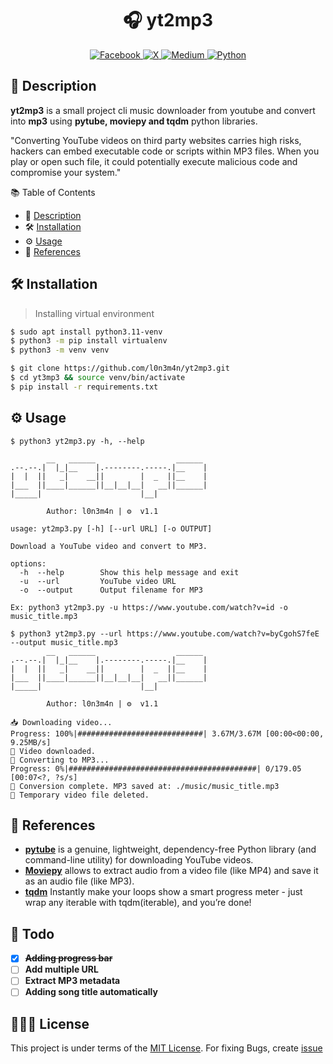 <h1 align="center">
  🎧 yt2mp3    
</h2>

<p align="center">
    <a href="https://www.facebook.com/l0n3m4n">
        <img src="https://img.shields.io/badge/Facebook-%231877F2.svg?style=for-the-badge&logo=Facebook&logoColor=white" alt="Facebook">
    </a>
      <a href="https://www.twitter.com/l0n3m4n">
        <img src="https://img.shields.io/badge/Twitter-%23000000.svg?style=for-the-badge&logo=X&logoColor=white" alt="X">
    </a>
    <a href="https://medium.com/@l0n3m4n">
        <img src="https://img.shields.io/badge/Medium-12100E?style=for-the-badge&logo=medium&logoColor=white" alt="Medium">
    </a>
    <a href="https://www.python.org/">
    <img src="https://img.shields.io/badge/python-3670A0?style=for-the-badge&logo=python&logoColor=ffdd54" alt="Python">
    </a>
</p>

## 📜 Description  
**yt2mp3** is a small project cli music downloader from youtube and convert into **mp3** using **pytube, moviepy and tqdm** python libraries.

"Converting YouTube videos on third party websites carries high risks, hackers can embed executable code or scripts within MP3 files. When you play or open such file, it could potentially execute malicious code and compromise your system."

 
📚 Table of Contents
- 📜 [Description](#-description)
- 🛠️ [Installation](#-installation)
- ⚙️ [Usage](#-usage)
- 💁 [References](#-references)
 

## 🛠️ Installation 
> Installing virtual environment
```bash
$ sudo apt install python3.11-venv
$ python3 -m pip install virtualenv 
$ python3 -m venv venv 
```

```bash
$ git clone https://github.com/l0n3m4n/yt2mp3.git
$ cd yt3mp3 && source venv/bin/activate
$ pip install -r requirements.txt
```
## ⚙️ Usage 
```shell
$ python3 yt2mp3.py -h, --help

        __   ______                  ______ 
.--.--.|  |_|__    |.--------.-----.|__    |
|  |  ||   _|    __||        |  _  ||__    |
|___  ||____|______||__|__|__|   __||______|
|_____|                      |__|           
                                                                         
        Author: l0n3m4n | ⚙️  v1.1 

usage: yt2mp3.py [-h] [--url URL] [-o OUTPUT]

Download a YouTube video and convert to MP3.

options:
  -h  --help        Show this help message and exit
  -u  --url         YouTube video URL
  -o  --output      Output filename for MP3

Ex: python3 yt2mp3.py -u https://www.youtube.com/watch?v=id -o music_title.mp3
```

```shell
$ python3 yt2mp3.py --url https://www.youtube.com/watch?v=byCgohS7feE --output music_title.mp3
        __   ______                  ______ 
.--.--.|  |_|__    |.--------.-----.|__    |
|  |  ||   _|    __||        |  _  ||__    |
|___  ||____|______||__|__|__|   __||______|
|_____|                      |__|           
                                                                         
        Author: l0n3m4n | ⚙️  v1.1 

📥 Downloading video...
Progress: 100%|############################| 3.67M/3.67M [00:00<00:00, 9.25MB/s]
💾 Video downloaded.
🎵 Converting to MP3...
Progress: 0%|##########################################| 0/179.05 [00:07<?, ?s/s]
💽 Conversion complete. MP3 saved at: ./music/music_title.mp3                                                                               
🚮 Temporary video file deleted.
```
## 💁 References
- [**pytube**](https://pypi.org/project/pytube/) is a genuine, lightweight, dependency-free Python library (and command-line utility) for downloading YouTube videos.
- [**Moviepy**](https://pypi.org/project/moviepy/) allows to extract audio from a video file (like MP4) and save it as an audio file (like MP3).
- [**tqdm**](https://pypi.org/project/tqdm/) Instantly make your loops show a smart progress meter - just wrap any iterable with tqdm(iterable), and you’re done!

## 📝 Todo
- [x] **~~Adding progress bar~~**
- [ ] **Add multiple URL**
- [ ] **Extract MP3 metadata**
- [ ] **Adding song title automatically**

## 👨🏾‍⚖️ License
This project is under terms of the [MIT License](LICENSE). For fixing Bugs, create [issue](https://github.com/l0n3m4n/yt2mp3/issues/new)
